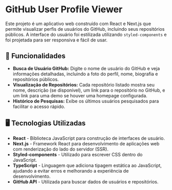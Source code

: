 # GitHub User Profile Viewer

Este projeto é um aplicativo web construído com React e Next.js que permite visualizar perfis de usuários do GitHub, incluindo seus repositórios públicos. A interface do usuário foi estilizada utilizando `styled-components` e foi projetada para ser responsiva e fácil de usar.

## 🚀 Funcionalidades

-   **Busca de Usuário GitHub:** Digite o nome de usuário do GitHub e veja informações detalhadas, incluindo a foto do perfil, nome, biografia e repositórios públicos.
-   **Visualização de Repositórios:** Cada repositório listado mostra seu nome, descrição (se disponível), um link para o repositório no GitHub, e um link para uma demo se houver uma homepage configurada.
-   **Histórico de Pesquisas:** Exibe os últimos usuários pesquisados para facilitar o acesso rápido.

## 🖥️ Tecnologias Utilizadas

-   **React** - Biblioteca JavaScript para construção de interfaces de usuário.
-   **Next.js** - Framework React para desenvolvimento de aplicações web com renderização do lado do servidor (SSR).
-   **Styled-components** - Utilizado para escrever CSS dentro do JavaScript.
-   **TypeScript** - Linguagem que adiciona tipagem estática ao JavaScript, ajudando a evitar erros e melhorando a experiência de desenvolvimento.
-   **GitHub API** - Utilizada para buscar dados de usuários e repositórios.
